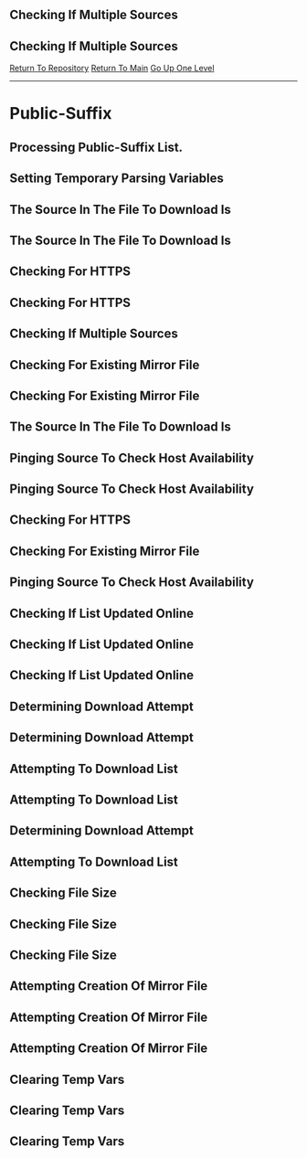 ## Checking If Multiple Sources
## Checking If Multiple Sources
[Return To Repository](https://github.com/DigitalWarrior/piholeparser/)
[Return To Main](https://github.com/DigitalWarrior/piholeparser/blob/master/RecentRunLogs/Mainlog.md)
[Go Up One Level](https://github.com/DigitalWarrior/piholeparser/blob/master/RecentRunLogs/TopLevelScripts/15-Processing-Top-Level-Domains.md)
____________________________________
# Public-Suffix
## Processing Public-Suffix List.
## Setting Temporary Parsing Variables
## The Source In The File To Download Is
## The Source In The File To Download Is
## Checking For HTTPS
## Checking For HTTPS
## Checking If Multiple Sources
## Checking For Existing Mirror File
## Checking For Existing Mirror File
## The Source In The File To Download Is
## Pinging Source To Check Host Availability
## Pinging Source To Check Host Availability
## Checking For HTTPS
## Checking For Existing Mirror File
## Pinging Source To Check Host Availability
## Checking If List Updated Online
## Checking If List Updated Online
## Checking If List Updated Online
## Determining Download Attempt
## Determining Download Attempt
## Attempting To Download List
## Attempting To Download List
## Determining Download Attempt
## Attempting To Download List
## Checking File Size
## Checking File Size
## Checking File Size
## Attempting Creation Of Mirror File
## Attempting Creation Of Mirror File
## Attempting Creation Of Mirror File
## Clearing Temp Vars
## Clearing Temp Vars
## Clearing Temp Vars
